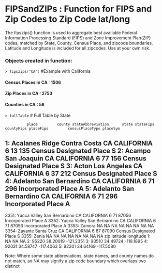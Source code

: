# FIPSandZIPs : Function for FIPS and Zip Codes to Zip Code lat/long

The fipszips() function is used to aggregate best available Federal Information 
Processing Standard (FIPS) and Zone Improvement Plan(ZIP) codes, matched by 
State, County, Census Place, and zipcode boundaries. Latitude and Longitude 
is included for all zipcodes. Use at your own risk.

### Objects created in function:

`> fipszips("CA")` #Example with California

#### Census Places in CA : 1506 
#### Zip Places in CA : 2753 
#### Counties in CA : 58


`> fullTable` # Full Table by State


              place         county stateAbbreviation      state stateFips countyFips placeFips         censusPlaceType placeSym
   1: Acalanes Ridge   Contra Costa                CA CALIFORNIA         6         13       135 Census Designated Place        S
    2:         Acampo    San Joaquin                CA CALIFORNIA          6         77      156  Census Designated Place       S
    3:          Acton    Los Angeles                CA CALIFORNIA         6         37       212 Census Designated Place        S
    4:       Adelanto San Bernardino                CA CALIFORNIA         6         71       296      Incorporated Place        A
    5:       Adelanto San Bernardino                CA CALIFORNIA         6         71       296      Incorporated Place        A
   ---                                                                                                                           
 3351:   Yucca Valley San Bernardino                CA CALIFORNIA         6         71     87056      Incorporated Place        A
 3352:   Yucca Valley San Bernardino                CA CALIFORNIA         6         71     87056      Incorporated Place        A
 3353:         Zamora             NA                NA         NA        NA         NA        NA                      NA       NA
 3354:        Zayante     Santa Cruz                CA CALIFORNIA         6         87     87090 Census Designated Place        S
 3355:          Zenia             NA                NA         NA        NA         NA        NA                      NA       NA
         zip latitude longitude
    1:    NA       NA        NA
    2: 95220 38.20019 -121.2351
    3: 93510 34.49724 -118.1895
    4: 92031 34.58747 -117.4063
    5: 92301 34.64169 -117.5080



Note: Where some state abbreviations, state names, and county names do not match, 
an NA may signify a zip code boundary which overlaps two distinct 
